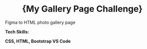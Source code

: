 <h1 align="center">{My Gallery Page Challenge}</h1>

Figma to HTML photo gallery page

<strong> Tech Skills: </strong>

<strong>CSS, HTML, Bootstrap VS Code</strong>
